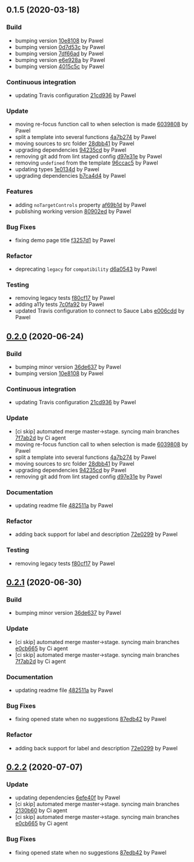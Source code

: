 <a name="0.1.5"></a>
## 0.1.5 (2020-03-18)

### Build

* bumping version [10e8108](https://github.com/anypoint-web-components/anypoint-autocomplete/commit/10e81088c4576642557c800a604bd5ddd455efdb) by Pawel
* bumping version [0d7d53c](https://github.com/anypoint-web-components/anypoint-autocomplete/commit/0d7d53c947cc7e7d147b938a34442837e74ee94f) by Pawel
* bumping version [7df66ad](https://github.com/anypoint-web-components/anypoint-autocomplete/commit/7df66ad1f6631f1b0efae5565f5e390d10560a69) by Pawel
* bumping version [e6e928a](https://github.com/anypoint-web-components/anypoint-autocomplete/commit/e6e928ab78387bf0d1d6e0f4fd3080eef785f147) by Pawel
* bumping version [4015c5c](https://github.com/anypoint-web-components/anypoint-autocomplete/commit/4015c5c89e377b4e9ea0c709c20a390e52454b51) by Pawel


### Continuous integration

* updating Travis configuration [21cd936](https://github.com/anypoint-web-components/anypoint-autocomplete/commit/21cd936a23d9ca7d24a6b6e2450611189377931f) by Pawel


### Update

* moving re-focus function call to when selection is made [6039808](https://github.com/anypoint-web-components/anypoint-autocomplete/commit/60398082b6375e4a31332a59e1d9dde0a8307607) by Pawel
* split a template into several functions [4a7b274](https://github.com/anypoint-web-components/anypoint-autocomplete/commit/4a7b274b26bcb1268c203f8b3a33b66c126489b9) by Pawel
* moving sources to src folder [28dbb41](https://github.com/anypoint-web-components/anypoint-autocomplete/commit/28dbb41b6711eb7eaef43aedcccfe03eda506dd9) by Pawel
* upgrading dependencies [94235cd](https://github.com/anypoint-web-components/anypoint-autocomplete/commit/94235cdd0a466812b339fdd19a57d89f0d6e2189) by Pawel
* removing git add from lint staged config [d97e31e](https://github.com/anypoint-web-components/anypoint-autocomplete/commit/d97e31eb9ca97fe631a1a4b7c5b7d981bc21d8e6) by Pawel
* removing `undefined` from the template [96ccac5](https://github.com/anypoint-web-components/anypoint-autocomplete/commit/96ccac57ac1aefb28ebcefbba4950297af2d8897) by Pawel
* updating types [1e0134d](https://github.com/anypoint-web-components/anypoint-autocomplete/commit/1e0134dd588a075fb145e8dc7b1ae45f27e97d0d) by Pawel
* upgrading dependencies [b7ca4d4](https://github.com/anypoint-web-components/anypoint-autocomplete/commit/b7ca4d4e8f3ccd570ffd1ebace4ea96a7d57fb21) by Pawel


### Features

* adding `noTargetControls` property [af69b1d](https://github.com/anypoint-web-components/anypoint-autocomplete/commit/af69b1d9f70a431d68fef68279876d91c2838f10) by Pawel
* publishing working version [80902ed](https://github.com/anypoint-web-components/anypoint-autocomplete/commit/80902ed783336294b193f06bebb6837d460bde69) by Pawel


### Bug Fixes

* fixing demo page title [f3257d1](https://github.com/anypoint-web-components/anypoint-autocomplete/commit/f3257d1e18e023b2923920b4796879ea1610be31) by Pawel


### Refactor

* deprecating `legacy` for `compatibility` [d6a0543](https://github.com/anypoint-web-components/anypoint-autocomplete/commit/d6a0543110ee4ec0caf06d97eac223e529485aeb) by Pawel


### Testing

* removing legacy tests [f80cf17](https://github.com/anypoint-web-components/anypoint-autocomplete/commit/f80cf175e3e760c727b4ba8d1f815985552c4763) by Pawel
* adding a11y tests [7c0fa92](https://github.com/anypoint-web-components/anypoint-autocomplete/commit/7c0fa92916ea47caa0b7c0ee4520d2d02d4d616a) by Pawel
* updated Travis configuration to connect to Sauce Labs [e006cdd](https://github.com/anypoint-web-components/anypoint-autocomplete/commit/e006cddf502bd50ee8c375613cf32034bdc198b8) by Pawel


<a name="0.2.0"></a>
## [0.2.0](https://github.com/anypoint-web-components/anypoint-autocomplete/compare/0.1.4...0.2.0) (2020-06-24)

### Build

* bumping minor version [36de637](https://github.com/anypoint-web-components/anypoint-autocomplete/commit/36de63711c0915b11fa23238ca371b6e339ba691) by Pawel
* bumping version [10e8108](https://github.com/anypoint-web-components/anypoint-autocomplete/commit/10e81088c4576642557c800a604bd5ddd455efdb) by Pawel


### Continuous integration

* updating Travis configuration [21cd936](https://github.com/anypoint-web-components/anypoint-autocomplete/commit/21cd936a23d9ca7d24a6b6e2450611189377931f) by Pawel


### Update

* [ci skip] automated merge master->stage. syncing main branches [7f7ab2d](https://github.com/anypoint-web-components/anypoint-autocomplete/commit/7f7ab2d9633f507119c7e6f25377414f9ffe2512) by Ci agent
* moving re-focus function call to when selection is made [6039808](https://github.com/anypoint-web-components/anypoint-autocomplete/commit/60398082b6375e4a31332a59e1d9dde0a8307607) by Pawel
* split a template into several functions [4a7b274](https://github.com/anypoint-web-components/anypoint-autocomplete/commit/4a7b274b26bcb1268c203f8b3a33b66c126489b9) by Pawel
* moving sources to src folder [28dbb41](https://github.com/anypoint-web-components/anypoint-autocomplete/commit/28dbb41b6711eb7eaef43aedcccfe03eda506dd9) by Pawel
* upgrading dependencies [94235cd](https://github.com/anypoint-web-components/anypoint-autocomplete/commit/94235cdd0a466812b339fdd19a57d89f0d6e2189) by Pawel
* removing git add from lint staged config [d97e31e](https://github.com/anypoint-web-components/anypoint-autocomplete/commit/d97e31eb9ca97fe631a1a4b7c5b7d981bc21d8e6) by Pawel


### Documentation

* updating readme file [482511a](https://github.com/anypoint-web-components/anypoint-autocomplete/commit/482511a37f79010c5298de05e45d0ce547a6fbbb) by Pawel


### Refactor

* adding back support for label and description [72e0299](https://github.com/anypoint-web-components/anypoint-autocomplete/commit/72e02998d71a522e21bbef091945a4903182b724) by Pawel


### Testing

* removing legacy tests [f80cf17](https://github.com/anypoint-web-components/anypoint-autocomplete/commit/f80cf175e3e760c727b4ba8d1f815985552c4763) by Pawel


<a name="0.2.1"></a>
## [0.2.1](https://github.com/anypoint-web-components/anypoint-autocomplete/compare/0.1.5...0.2.1) (2020-06-30)

### Build

* bumping minor version [36de637](https://github.com/anypoint-web-components/anypoint-autocomplete/commit/36de63711c0915b11fa23238ca371b6e339ba691) by Pawel


### Update

* [ci skip] automated merge master->stage. syncing main branches [e0cb665](https://github.com/anypoint-web-components/anypoint-autocomplete/commit/e0cb665784e3ab44282eede617272bb85589c0c9) by Ci agent
* [ci skip] automated merge master->stage. syncing main branches [7f7ab2d](https://github.com/anypoint-web-components/anypoint-autocomplete/commit/7f7ab2d9633f507119c7e6f25377414f9ffe2512) by Ci agent


### Documentation

* updating readme file [482511a](https://github.com/anypoint-web-components/anypoint-autocomplete/commit/482511a37f79010c5298de05e45d0ce547a6fbbb) by Pawel


### Bug Fixes

* fixing opened state when no suggestions [87edb42](https://github.com/anypoint-web-components/anypoint-autocomplete/commit/87edb420e5d92208e1aa6481b3a117c0be379f6d) by Pawel


### Refactor

* adding back support for label and description [72e0299](https://github.com/anypoint-web-components/anypoint-autocomplete/commit/72e02998d71a522e21bbef091945a4903182b724) by Pawel


<a name="0.2.2"></a>
## [0.2.2](https://github.com/anypoint-web-components/anypoint-autocomplete/compare/0.2.0...0.2.2) (2020-07-07)

### Update

* updating dependencies [6efe40f](https://github.com/anypoint-web-components/anypoint-autocomplete/commit/6efe40fc88f50912a1df4b5d852c0ade5ad570c0) by Pawel
* [ci skip] automated merge master->stage. syncing main branches [2130b60](https://github.com/anypoint-web-components/anypoint-autocomplete/commit/2130b600b6231c75ed2fa5b0489997c744a92a09) by Ci agent
* [ci skip] automated merge master->stage. syncing main branches [e0cb665](https://github.com/anypoint-web-components/anypoint-autocomplete/commit/e0cb665784e3ab44282eede617272bb85589c0c9) by Ci agent


### Bug Fixes

* fixing opened state when no suggestions [87edb42](https://github.com/anypoint-web-components/anypoint-autocomplete/commit/87edb420e5d92208e1aa6481b3a117c0be379f6d) by Pawel


